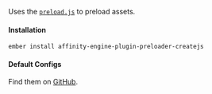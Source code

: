 Uses the [`preload.js`](http://www.createjs.com/preloadjs) to preload assets.

#### Installation

`ember install affinity-engine-plugin-preloader-createjs`

#### Default Configs

Find them on [GitHub](https://github.com/affinity-engine/affinity-engine-plugin-preloader-createjs/blob/master/addon/affinity-engine/configs/preloader-createjs.js).

